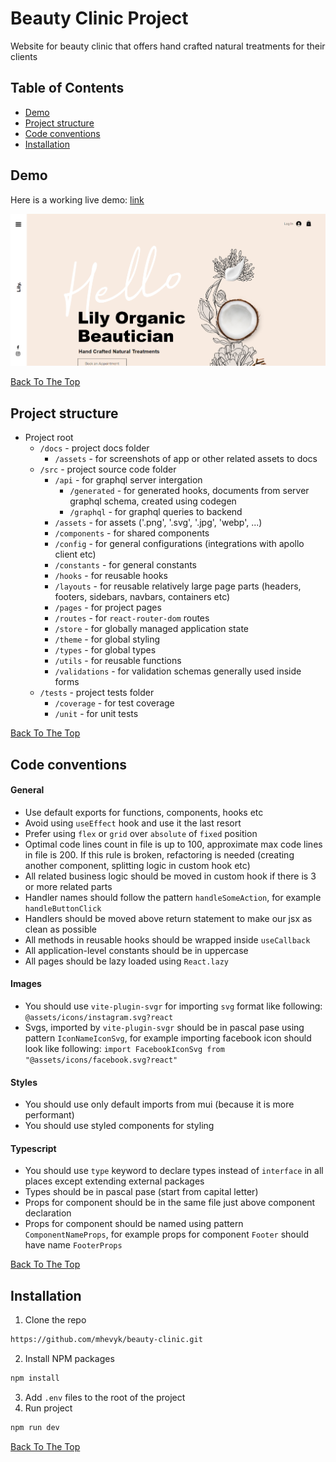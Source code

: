 # Beauty Clinic Project

Website for beauty clinic that offers hand crafted natural treatments for their clients

## Table of Contents

- [Demo](#demo)
- [Project structure](#project-structure)
- [Code conventions](#code-conventions)
- [Installation](#installation)

## Demo

Here is a working live demo: <a href="#">link</a>

![Project Image](docs/assets/home-page.png)

<p>
    <a href='#beauty-clinic-project'>Back To The Top</a>
</p>

## Project structure

<ul>
    <li>
        Project root
        <ul>
            <li>
                <code>/docs</code> - project docs folder
                <ul>
                    <li>
                        <code>/assets</code> - for screenshots of app or other related assets to docs
                    </li>
                </ul>
            </li>
            <li>
             <code>/src</code> - project source code folder
                <ul>
                    <li>
                        <code>/api</code> - for graphql server intergation
                        <ul>
                            <li>
                                <code>/generated</code> - for generated hooks, documents from server graphql schema, created using codegen
                            </li>
                            <li>
                                <code>/graphql</code> - for graphql queries to backend
                            </li>
                        </ul>
                    </li>
                    <li>
                        <code>/assets</code> - for assets ('.png', '.svg', '.jpg', 'webp', ...)
                    </li>
                    <li>
                        <code>/components</code> - for shared components
                    </li>
                    <li>
                        <code>/config</code> - for general configurations (integrations with apollo client etc)
                    </li>
                    <li>
                        <code>/constants</code> - for general constants
                    </li>
                    <li>
                        <code>/hooks</code> - for reusable hooks
                    </li>
                    <li>
                        <code>/layouts</code> - for reusable relatively large page parts (headers, footers, sidebars, navbars, containers etc)
                    </li>
                    <li>
                        <code>/pages</code> - for project pages
                    </li>
                    <li>
                        <code>/routes</code> - for <code>react-router-dom</code> routes
                    </li>
                    <li>
                        <code>/store</code> - for globally managed application state
                    </li>
                    <li>
                        <code>/theme</code> - for global styling
                    </li>
                    <li>
                        <code>/types</code> - for global types
                    </li>
                    <li>
                        <code>/utils</code> - for reusable functions
                    </li>
                    <li>
                        <code>/validations</code> - for validation schemas generally used inside forms
                    </li>
                </ul>
            </li>
            <li>
                <code>/tests</code> - project tests folder
                <ul>
                    <li>
                        <code>/coverage</code> - for test coverage
                    </li>
                    <li>
                        <code>/unit</code> - for unit tests
                    </li>
                </ul>
            </li>
        </ul>
    </li>
</ul>

<p>
    <a href='#beauty-clinic-project'>Back To The Top</a>
</p>

## Code conventions

#### General

<ul>
    <li>Use default exports for functions, components, hooks etc</li>
    <li>Avoid using <code>useEffect</code> hook and use it the last resort</li>
    <li>Prefer using <code>flex</code> or <code>grid</code> over <code>absolute</code> of <code>fixed</code> position</li>
    <li>Optimal code lines count in file is up to 100, approximate max code lines in file is 200. If this rule is broken, refactoring is needed (creating another component, splitting logic in custom hook etc)</li>
    <li>All related business logic should be moved in custom hook if there is 3 or more related parts</li>
    <li>Handler names should follow the pattern <code>handleSomeAction</code>, for example <code>handleButtonClick</code></li>
    <li>Handlers should be moved above return statement to make our jsx as clean as possible</li>
    <li>All methods in reusable hooks should be wrapped inside <code>useCallback</code></li>
    <li>All application-level constants should be in uppercase</li>
    <li>All pages should be lazy loaded using <code>React.lazy</code></li>
</ul>

#### Images

<ul>
    <li>You should use <code>vite-plugin-svgr</code> for importing <code>svg</code> format like following: <code>@assets/icons/instagram.svg?react</code></li>
    <li>
        Svgs, imported by <code>vite-plugin-svgr</code> should be in pascal pase using pattern <code>IconNameIconSvg</code>, for example importing facebook icon should look like following: <code>import FacebookIconSvg from "@assets/icons/facebook.svg?react"</code>    
    </li>
</ul>

#### Styles

<ul>
    <li>You should use only default imports from mui (because it is more performant)</li>
    <li>You should use styled components for styling</li>
</ul>

#### Typescript

<ul>
    <li>You should use <code>type</code> keyword to declare types instead of <code>interface</code> in all places except extending external packages</li>
    <li>Types should be in pascal pase (start from capital letter)</li>
    <li>Props for component should be in the same file just above component declaration</li>
    <li>Props for component should be named using pattern <code>ComponentNameProps</code>, for example props for component <code>Footer</code> should have name <code>FooterProps</code></li>
</ul>

<p>
    <a href='#beauty-clinic-project'>Back To The Top</a>
</p>

## Installation

1. Clone the repo
```sh
https://github.com/mhevyk/beauty-clinic.git
```
2. Install NPM packages
```sh
npm install
```
3. Add <code>.env</code> files to the root of the project
4. Run project
```sh
npm run dev
```

<p>
    <a href='#beauty-clinic-project'>Back To The Top</a>
</p>
